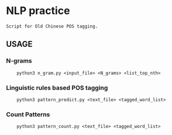 NLP practice
====================

    Script for Old Chinese POS tagging.

USAGE
-----

### N-grams

        python3 n_gram.py <input_file> <N_grams> <list_top_nth>

### Linguistic rules based POS tagging

        python3 pattern_predict.py <text_file> <tagged_word_list>

### Count Patterns

        python3 pattern_count.py <text_file> <tagged_word_list>